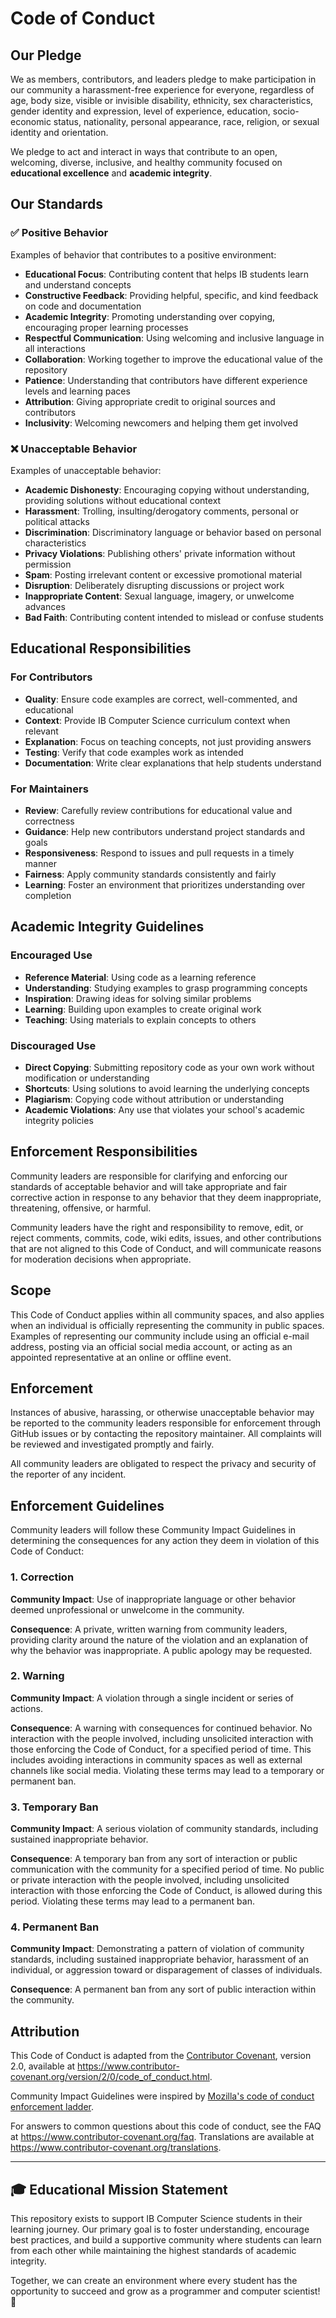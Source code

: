 # Code of Conduct

## Our Pledge

We as members, contributors, and leaders pledge to make participation in our community a harassment-free experience for everyone, regardless of age, body size, visible or invisible disability, ethnicity, sex characteristics, gender identity and expression, level of experience, education, socio-economic status, nationality, personal appearance, race, religion, or sexual identity and orientation.

We pledge to act and interact in ways that contribute to an open, welcoming, diverse, inclusive, and healthy community focused on **educational excellence** and **academic integrity**.

## Our Standards

### ✅ Positive Behavior

Examples of behavior that contributes to a positive environment:

- **Educational Focus**: Contributing content that helps IB students learn and understand concepts
- **Constructive Feedback**: Providing helpful, specific, and kind feedback on code and documentation
- **Academic Integrity**: Promoting understanding over copying, encouraging proper learning processes
- **Respectful Communication**: Using welcoming and inclusive language in all interactions
- **Collaboration**: Working together to improve the educational value of the repository
- **Patience**: Understanding that contributors have different experience levels and learning paces
- **Attribution**: Giving appropriate credit to original sources and contributors
- **Inclusivity**: Welcoming newcomers and helping them get involved

### ❌ Unacceptable Behavior

Examples of unacceptable behavior:

- **Academic Dishonesty**: Encouraging copying without understanding, providing solutions without educational context
- **Harassment**: Trolling, insulting/derogatory comments, personal or political attacks
- **Discrimination**: Discriminatory language or behavior based on personal characteristics
- **Privacy Violations**: Publishing others' private information without permission
- **Spam**: Posting irrelevant content or excessive promotional material
- **Disruption**: Deliberately disrupting discussions or project work
- **Inappropriate Content**: Sexual language, imagery, or unwelcome advances
- **Bad Faith**: Contributing content intended to mislead or confuse students

## Educational Responsibilities

### For Contributors
- **Quality**: Ensure code examples are correct, well-commented, and educational
- **Context**: Provide IB Computer Science curriculum context when relevant
- **Explanation**: Focus on teaching concepts, not just providing answers
- **Testing**: Verify that code examples work as intended
- **Documentation**: Write clear explanations that help students understand

### For Maintainers
- **Review**: Carefully review contributions for educational value and correctness
- **Guidance**: Help new contributors understand project standards and goals
- **Responsiveness**: Respond to issues and pull requests in a timely manner
- **Fairness**: Apply community standards consistently and fairly
- **Learning**: Foster an environment that prioritizes understanding over completion

## Academic Integrity Guidelines

### Encouraged Use
- **Reference Material**: Using code as a learning reference
- **Understanding**: Studying examples to grasp programming concepts
- **Inspiration**: Drawing ideas for solving similar problems
- **Learning**: Building upon examples to create original work
- **Teaching**: Using materials to explain concepts to others

### Discouraged Use
- **Direct Copying**: Submitting repository code as your own work without modification or understanding
- **Shortcuts**: Using solutions to avoid learning the underlying concepts
- **Plagiarism**: Copying code without attribution or understanding
- **Academic Violations**: Any use that violates your school's academic integrity policies

## Enforcement Responsibilities

Community leaders are responsible for clarifying and enforcing our standards of acceptable behavior and will take appropriate and fair corrective action in response to any behavior that they deem inappropriate, threatening, offensive, or harmful.

Community leaders have the right and responsibility to remove, edit, or reject comments, commits, code, wiki edits, issues, and other contributions that are not aligned to this Code of Conduct, and will communicate reasons for moderation decisions when appropriate.

## Scope

This Code of Conduct applies within all community spaces, and also applies when an individual is officially representing the community in public spaces. Examples of representing our community include using an official e-mail address, posting via an official social media account, or acting as an appointed representative at an online or offline event.

## Enforcement

Instances of abusive, harassing, or otherwise unacceptable behavior may be reported to the community leaders responsible for enforcement through GitHub issues or by contacting the repository maintainer. All complaints will be reviewed and investigated promptly and fairly.

All community leaders are obligated to respect the privacy and security of the reporter of any incident.

## Enforcement Guidelines

Community leaders will follow these Community Impact Guidelines in determining the consequences for any action they deem in violation of this Code of Conduct:

### 1. Correction

**Community Impact**: Use of inappropriate language or other behavior deemed unprofessional or unwelcome in the community.

**Consequence**: A private, written warning from community leaders, providing clarity around the nature of the violation and an explanation of why the behavior was inappropriate. A public apology may be requested.

### 2. Warning

**Community Impact**: A violation through a single incident or series of actions.

**Consequence**: A warning with consequences for continued behavior. No interaction with the people involved, including unsolicited interaction with those enforcing the Code of Conduct, for a specified period of time. This includes avoiding interactions in community spaces as well as external channels like social media. Violating these terms may lead to a temporary or permanent ban.

### 3. Temporary Ban

**Community Impact**: A serious violation of community standards, including sustained inappropriate behavior.

**Consequence**: A temporary ban from any sort of interaction or public communication with the community for a specified period of time. No public or private interaction with the people involved, including unsolicited interaction with those enforcing the Code of Conduct, is allowed during this period. Violating these terms may lead to a permanent ban.

### 4. Permanent Ban

**Community Impact**: Demonstrating a pattern of violation of community standards, including sustained inappropriate behavior, harassment of an individual, or aggression toward or disparagement of classes of individuals.

**Consequence**: A permanent ban from any sort of public interaction within the community.

## Attribution

This Code of Conduct is adapted from the [Contributor Covenant][homepage], version 2.0, available at https://www.contributor-covenant.org/version/2/0/code_of_conduct.html.

Community Impact Guidelines were inspired by [Mozilla's code of conduct enforcement ladder](https://github.com/mozilla/diversity).

[homepage]: https://www.contributor-covenant.org

For answers to common questions about this code of conduct, see the FAQ at https://www.contributor-covenant.org/faq. Translations are available at https://www.contributor-covenant.org/translations.

---

## 🎓 Educational Mission Statement

This repository exists to support IB Computer Science students in their learning journey. Our primary goal is to foster understanding, encourage best practices, and build a supportive community where students can learn from each other while maintaining the highest standards of academic integrity.

Together, we can create an environment where every student has the opportunity to succeed and grow as a programmer and computer scientist! 🚀
